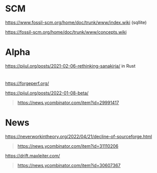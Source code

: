 # SCM

https://www.fossil-scm.org/home/doc/trunk/www/index.wiki (sqllite)

https://fossil-scm.org/home/doc/trunk/www/concepts.wiki

# Alpha
https://pijul.org/posts/2021-02-06-rethinking-sanakirja/ in Rust

#
https://forgeperf.org/

https://pijul.org/posts/2022-01-08-beta/
> https://news.ycombinator.com/item?id=29991417

# News
https://neverworkintheory.org/2022/04/21/decline-of-sourceforge.html
> https://news.ycombinator.com/item?id=31110206

https://drift.maxleiter.com/
> https://news.ycombinator.com/item?id=30607367